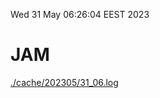 Wed 31 May 06:26:04 EEST 2023
# JAM
<a href='./cache/202305/31_06.log'>./cache/202305/31_06.log</a>
